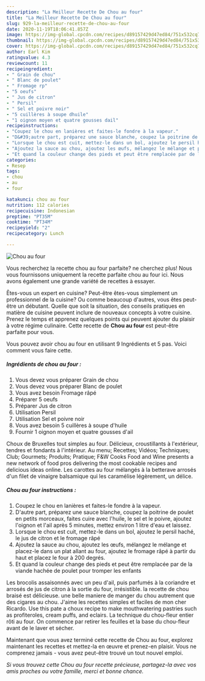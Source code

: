 ```yaml
---
description: "La Meilleur Recette De Chou au four"
title: "La Meilleur Recette De Chou au four"
slug: 929-la-meilleur-recette-de-chou-au-four
date: 2020-11-19T18:06:41.857Z
image: https://img-global.cpcdn.com/recipes/d89157429d47ed84/751x532cq70/chou-au-four-photo-principale-de-la-recette.jpg
thumbnail: https://img-global.cpcdn.com/recipes/d89157429d47ed84/751x532cq70/chou-au-four-photo-principale-de-la-recette.jpg
cover: https://img-global.cpcdn.com/recipes/d89157429d47ed84/751x532cq70/chou-au-four-photo-principale-de-la-recette.jpg
author: Earl Kim
ratingvalue: 4.3
reviewcount: 11
recipeingredient:
- " Grain de chou"
- " Blanc de poulet"
- " Fromage rp"
- "5 oeufs"
- " Jus de citron"
- " Persil"
- " Sel et poivre noir"
- "5 cuillères à soupe dhuile"
- "1 oignon moyen et quatre gousses dail"
recipeinstructions:
- "Coupez le chou en lanières et faites-le fondre à la vapeur."
- "D&#39;autre part, préparez une sauce blanche, coupez la poitrine de poulet en petits morceaux, faites cuire avec l&#39;huile, le sel et le poivre, ajoutez l&#39;oignon et l&#39;ail après 5 minutes, mettez environ 1 litre d&#39;eau et laissez."
- "Lorsque le chou est cuit, mettez-le dans un bol, ajoutez le persil haché, le jus de citron et le fromage râpé"
- "Ajoutez la sauce au chou, ajoutez les œufs, mélangez le mélange et placez-le dans un plat allant au four, ajoutez le fromage râpé à partir du haut et placez le four à 200 degrés."
- "Et quand la couleur change des pieds et peut être remplacée par de la viande hachée de poulet pour tromper les enfants"
categories:
- Resep
tags:
- chou
- au
- four

katakunci: chou au four 
nutrition: 112 calories
recipecuisine: Indonesian
preptime: "PT35M"
cooktime: "PT34M"
recipeyield: "2"
recipecategory: Lunch

---
```



![Chou au four](https://img-global.cpcdn.com/recipes/d89157429d47ed84/751x532cq70/chou-au-four-photo-principale-de-la-recette.jpg)

Vous recherchez la recette chou au four parfaite? ne cherchez plus! Nous vous fournissons uniquement la recette parfaite chou au four ici. Nous avons également une grande variété de recettes à essayer.

Êtes-vous un expert en cuisine? Peut-être êtes-vous simplement un professionnel de la cuisine? Ou comme beaucoup d'autres, vous êtes peut-être un débutant. Quelle que soit la situation, des conseils pratiques en matière de cuisine peuvent inclure de nouveaux concepts à votre cuisine. Prenez le temps et apprenez quelques points qui peuvent ajouter du plaisir à votre régime culinaire. Cette recette de <strong> Chou au four </strong> est peut-être parfaite pour vous.

<!--inarticleads1-->

Vous pouvez avoir chou au four en utilisant 9 Ingrédients et 5 pas. Voici comment vous faire cette.

##### Ingrédients de chou au four :

1. Vous devez vous préparer  Grain de chou
1. Vous devez vous préparer  Blanc de poulet
1. Vous avez besoin  Fromage râpé
1. Préparer 5 oeufs
1. Préparer  Jus de citron
1. Utilisation  Persil
1. Utilisation  Sel et poivre noir
1. Vous avez besoin 5 cuillères à soupe d&#39;huile
1. Fournir 1 oignon moyen et quatre gousses d&#39;ail


Choux de Bruxelles tout simples au four. Délicieux, croustillants à l&#39;extérieur, tendres et fondants à l&#39;intérieur. Au menu; Recettes; Vidéos; Techniques; Club; Gourmets; Produits; Pratique; F&amp;W Cooks Food and Wine presents a new network of food pros delivering the most cookable recipes and delicious ideas online. Les carottes au four mélangés à la betterave arrosés d&#39;un filet de vinaigre balsamique qui les caramélise légèrement, un délice. 

<!--inarticleads2-->

##### Chou au four instructions :

1. Coupez le chou en lanières et faites-le fondre à la vapeur.
1. D&#39;autre part, préparez une sauce blanche, coupez la poitrine de poulet en petits morceaux, faites cuire avec l&#39;huile, le sel et le poivre, ajoutez l&#39;oignon et l&#39;ail après 5 minutes, mettez environ 1 litre d&#39;eau et laissez.
1. Lorsque le chou est cuit, mettez-le dans un bol, ajoutez le persil haché, le jus de citron et le fromage râpé
1. Ajoutez la sauce au chou, ajoutez les œufs, mélangez le mélange et placez-le dans un plat allant au four, ajoutez le fromage râpé à partir du haut et placez le four à 200 degrés.
1. Et quand la couleur change des pieds et peut être remplacée par de la viande hachée de poulet pour tromper les enfants


Les brocolis assaisonnés avec un peu d&#39;ail, puis parfumés à la coriandre et arrosés de jus de citron à la sortie du four, irrésistible. la recette de chou braisé est délicieuse. une belle maniere de manger du chou autrement que des cigares au chou. J&#39;aime les recettes simples et faciles de mon cher Ricardo. Use this pate a choux recipe to make mouthwatering pastries such as profiteroles, cream puffs, and eclairs. La technique du chou-fleur entier rôti au four. On commence par retirer les feuilles et la base du chou-fleur avant de le laver et sécher. 

<!--inarticleads1-->

<p>
Maintenant que vous avez terminé cette recette de Chou au four, explorez maintenant les recettes et mettez-la en œuvre et prenez-en plaisir. Vous ne comprenez jamais - vous avez peut-être trouvé un tout nouvel emploi.
</p>

<p>
<i>Si vous trouvez cette Chou au four recette précieuse, partagez-la avec vos amis proches ou votre famille, merci et bonne chance.</i>
</p>
